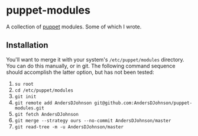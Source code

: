 [puppet_url]: http://puppetlabs.com/

# puppet-modules

A collection of [puppet][puppet_url] modules. Some of which I wrote.

## Installation

You'll want to merge it with your system's `/etc/puppet/modules` directory. You can do this manually, or in git. The following command sequence should accomplish the latter option, but has not been tested:

1. `su root`
2. `cd /etc/puppet/modules`
3. `git init`
4. `git remote add AndersDJohnson git@github.com:AndersDJohnson/puppet-modules.git`
5. `git fetch AndersDJohnson`
6. `git merge --strategy ours --no-commit AndersDJohnson/master`
7. `git read-tree -m -u AndersDJohnson/master`

